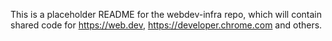 This is a placeholder README for the webdev-infra repo, which will contain
shared code for https://web.dev, https://developer.chrome.com and others.
